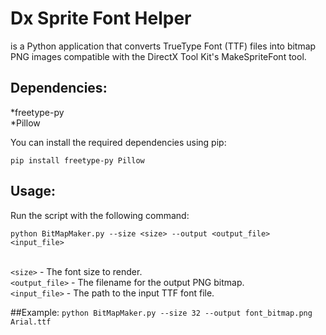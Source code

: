 # Dx Sprite Font Helper
is a Python application that converts TrueType Font (TTF) files into bitmap PNG images compatible with the DirectX Tool Kit's MakeSpriteFont tool.

## Dependencies:
*freetype-py<br>
*Pillow

You can install the required dependencies using pip:

`pip install freetype-py Pillow`


## Usage:
Run the script with the following command:

`python BitMapMaker.py --size <size> --output <output_file> <input_file>`<br><br>

`<size>` - The font size to render.<br>
`<output_file>` - The filename for the output PNG bitmap.<br>
`<input_file>` - The path to the input TTF font file.<br>

##Example:
`python BitMapMaker.py --size 32 --output font_bitmap.png Arial.ttf`

